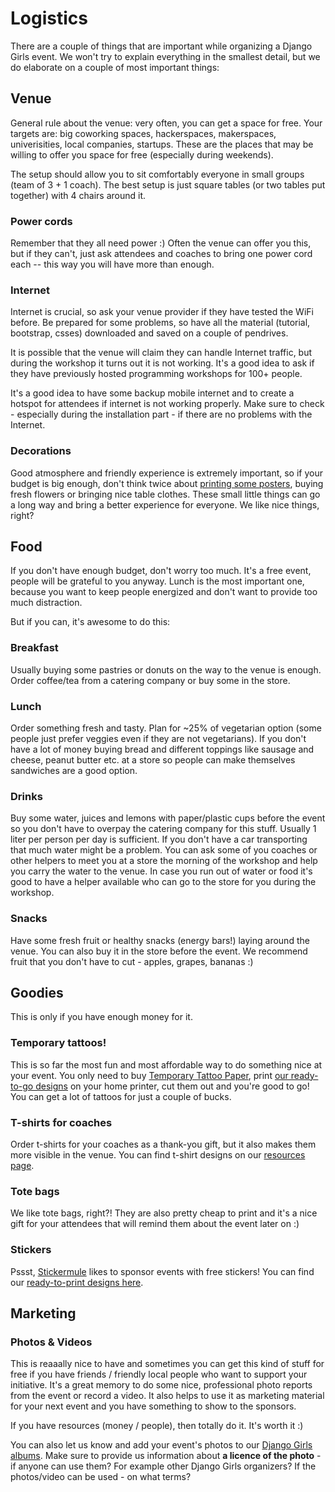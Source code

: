 # Logistics

There are a couple of things that are important while organizing a Django Girls event. We won't try to explain everything in the smallest detail, but we do elaborate on a couple of most important things:

## Venue

General rule about the venue: very often, you can get a space for free. Your targets are: big coworking spaces, hackerspaces, makerspaces, univerisities, local companies, startups. These are the places that may be willing to offer you space for free (especially during weekends).

The setup should allow you to sit comfortably everyone in small groups (team of 3 + 1 coach). The best setup is just square tables (or two tables put together) with 4 chairs around it.

### Power cords

Remember that they all need power :) Often the venue can offer you this, but if they can't, just ask attendees and coaches to bring one power cord each -- this way you will have more than enough.

### Internet

Internet is crucial, so ask your venue provider if they have tested the WiFi before. Be prepared for some problems, so have all the material (tutorial, bootstrap, csses) downloaded and saved on a couple of pendrives.

It is possible that the venue will claim they can handle Internet traffic, but during the workshop it turns out it is not working. It's a good idea to ask if they have previously hosted programming workshops for 100+ people. 

It's a good idea to have some backup mobile internet and to create a hotspot for attendees if internet is not working properly. Make sure to check - especially during the installation part - if there are no problems with the Internet.

### Decorations

Good atmosphere and friendly experience is extremely important, so if your budget is big enough, don't think twice about [printing some posters](../resources/), buying fresh flowers or bringing nice table clothes. These small little things can go a long way and bring a better experience for everyone. We like nice things, right?

## Food

If you don't have enough budget, don't worry too much. It's a free event, people will be grateful to you anyway. Lunch is the most important one, because you want to keep people energized and don't want to provide too much distraction.

But if you can, it's awesome to do this:

### Breakfast

Usually buying some pastries or donuts on the way to the venue is enough. Order coffee/tea from a catering company or buy some in the store.

### Lunch

Order something fresh and tasty. Plan for ~25% of vegetarian option (some people just prefer veggies even if they are not vegetarians). If you don't have a lot of money buying bread and different toppings like sausage and cheese, peanut butter etc. at a store so people can make themselves sandwiches are a good option.

### Drinks

Buy some water, juices and lemons with paper/plastic cups before the event so you don't have to overpay the catering company for this stuff. Usually 1 liter per person per day is sufficient. If you don't have a car transporting that much water might be a problem. You can ask some of you coaches or other helpers to meet you at a store the morning of the workshop and help you carry the water to the venue. In case you run out of water or food it's good to have a helper available who can go to the store for you during the workshop.

### Snacks

Have some fresh fruit or healthy snacks (energy bars!) laying around the venue. You can also buy it in the store before the event. We recommend fruit that you don't have to cut - apples, grapes, bananas :)

## Goodies

This is only if you have enough money for it.

### Temporary tattoos!

This is so far the most fun and most affordable way to do something nice at your event. You only need to buy [Temporary Tattoo Paper](http://www.amazon.com/Silhouette-MEDIA-TATTOO-Temporary-Tattoo-Paper/dp/B0043WJ3OA/), print [our ready-to-go designs](https://github.com/DjangoGirls/resources/tree/master/Design/Tattoos) on your home printer, cut them out and you're good to go! You can get a lot of tattoos for just a couple of bucks.

### T-shirts for coaches

Order t-shirts for your coaches as a thank-you gift, but it also makes them more visible in the venue. You can find t-shirt designs on our [resources page](../resources/).

### Tote bags

We like tote bags, right?! They are also pretty cheap to print and it's a nice gift for your attendees that will remind them about the event later on :)

### Stickers

Pssst, [Stickermule](http://stickermule.com/) likes to sponsor events with free stickers! You can find our [ready-to-print designs here](../resources/).

## Marketing

### Photos & Videos

This is reaaally nice to have and sometimes you can get this kind of stuff for free if you have friends / friendly local people who want to support your initiative. It's a great memory to do some nice, professional photo reports from the event or record a video. It also helps to use it as marketing material for your next event and you have something to show to the sponsors.

If you have resources (money / people), then totally do it. It's worth it :)

You can also let us know and add your event's photos to our [Django Girls albums](https://www.flickr.com/photos/128162583@N08/sets). Make sure to provide us information about __a licence of the photo__ - if anyone can use them? For example other Django Girls organizers? If the photos/video can be used - on what terms?
